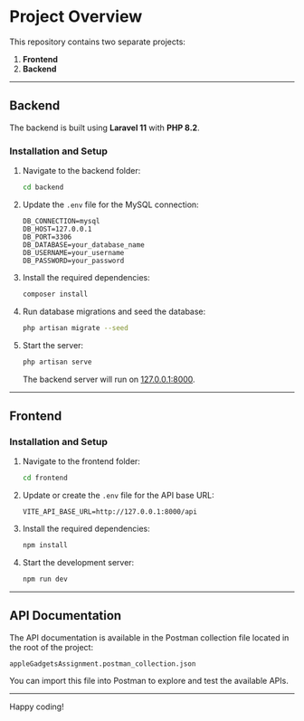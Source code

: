 # Project Overview

This repository contains two separate projects:

1. **Frontend**
2. **Backend**

---

## Backend

The backend is built using **Laravel 11** with **PHP 8.2**.

### Installation and Setup

1. Navigate to the backend folder:

   ```bash
   cd backend
   ```

2. Update the `.env` file for the MySQL connection:

   ```env
   DB_CONNECTION=mysql
   DB_HOST=127.0.0.1
   DB_PORT=3306
   DB_DATABASE=your_database_name
   DB_USERNAME=your_username
   DB_PASSWORD=your_password
   ```

3. Install the required dependencies:

   ```bash
   composer install
   ```

4. Run database migrations and seed the database:

   ```bash
   php artisan migrate --seed
   ```

5. Start the server:

   ```bash
   php artisan serve
   ```

   The backend server will run on [127.0.0.1:8000](http://127.0.0.1:8000).

---

## Frontend

### Installation and Setup

1. Navigate to the frontend folder:

   ```bash
   cd frontend
   ```

2. Update or create the `.env` file for the API base URL:

   ```env
   VITE_API_BASE_URL=http://127.0.0.1:8000/api
   ```

3. Install the required dependencies:

   ```bash
   npm install
   ```

4. Start the development server:
   ```bash
   npm run dev
   ```

---

## API Documentation

The API documentation is available in the Postman collection file located in the root of the project:

`appleGadgetsAssignment.postman_collection.json`

You can import this file into Postman to explore and test the available APIs.

---

Happy coding!
